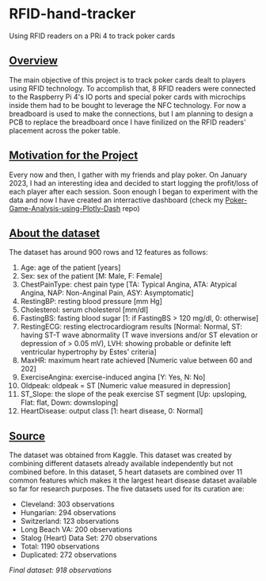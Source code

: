 # RFID-hand-tracker
Using RFID readers on a PRi 4 to track poker cards

## <u>Overview</u>
The main objective of this project is to track poker cards dealt to players using RFID technology. To accomplish that, 8 RFID readers were connected to the Raspberry Pi 4's IO ports and special poker cards with microchips inside them had to be bought to leverage the NFC technology. For now a breadboard is used to make the connections, but I am planning to design a PCB to replace the breadboard once I have finilized on the RFID readers' placement across the poker table. 

## <u>Motivation for the Project</u>
Every now and then, I gather with my friends and play poker. On January 2023, I had an interesting idea and decided to start logging the profit/loss of each player after each session. Soon enough I began to experiment with the data and now I have created an interractive dashboard (check my [Poker-Game-Analysis-using-Plotly-Dash](https://github.com/panstenos/Poker-Game-Analysis-using-Plotly-Dash) repo)

## <u>About the dataset</u>
The dataset has around 900 rows and 12 features as follows:
1. Age: age of the patient [years]
1. Sex: sex of the patient [M: Male, F: Female]
1. ChestPainType: chest pain type [TA: Typical Angina, ATA: Atypical Angina, NAP: Non-Anginal Pain, ASY: Asymptomatic]
1. RestingBP: resting blood pressure [mm Hg]
1. Cholesterol: serum cholesterol [mm/dl]
1. FastingBS: fasting blood sugar [1: if FastingBS > 120 mg/dl, 0: otherwise]
1. RestingECG: resting electrocardiogram results [Normal: Normal, ST: having ST-T wave abnormality (T wave inversions and/or ST elevation or depression of > 0.05 mV), LVH: showing probable or definite left ventricular hypertrophy by Estes' criteria]
1. MaxHR: maximum heart rate achieved [Numeric value between 60 and 202]
1. ExerciseAngina: exercise-induced angina [Y: Yes, N: No]
1. Oldpeak: oldpeak = ST [Numeric value measured in depression]
1. ST_Slope: the slope of the peak exercise ST segment [Up: upsloping, Flat: flat, Down: downsloping]
1. HeartDisease: output class [1: heart disease, 0: Normal]

## <u>Source</u>
The dataset was obtained from Kaggle.
This dataset was created by combining different datasets already available independently but not combined before. In this dataset, 5 heart datasets are combined over 11 common features which makes it the largest heart disease dataset available so far for research purposes. The five datasets used for its curation are:

- Cleveland: 303 observations
- Hungarian: 294 observations
- Switzerland: 123 observations
- Long Beach VA: 200 observations
- Stalog (Heart) Data Set: 270 observations
- Total: 1190 observations
- Duplicated: 272 observations

*Final dataset: 918 observations*


